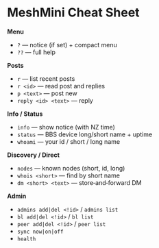 # MeshMini Cheat Sheet

**Menu**
- `?`  — notice (if set) + compact menu
- `??` — full help

**Posts**
- `r` — list recent posts
- `r <id>` — read post and replies
- `p <text>` — post new
- `reply <id> <text>` — reply

**Info / Status**
- `info` — show notice (with NZ time)
- `status` — BBS device long/short name + uptime
- `whoami` — your id / short / long name

**Discovery / Direct**
- `nodes` — known nodes (short, id, long)
- `whois <short>` — find by short name
- `dm <short> <text>` — store‑and‑forward DM

**Admin**
- `admins add|del <!id>` / `admins list`
- `bl add|del <!id>` / `bl list`
- `peer add|del <!id>` / `peer list`
- `sync now|on|off`
- `health`
